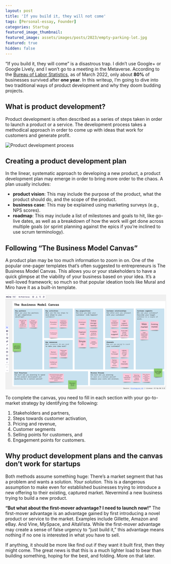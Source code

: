 ```yaml
---
layout: post
title: 'If you build it, they will not come'
tags: [Personal-essay, Founder]
categories: Startup
featured_image_thumbnail:
featured_image: assets/images/posts/2023/empty-parking-lot.jpg
featured: true
hidden: false
---
```


“If you build it, they will come” is a disastrous trap. I didn’t use Google+ or Google Lively, and I won’t go to a meeting in the Metaverse. According to the [Bureau of Labor Statistics](https://www.bls.gov/bdm/us_age_naics_00_table7.txt), as of March 2022, only about **80%** of businesses survived after **one year**. In this writeup, I’m going to dive into two traditional ways of product development and why they doom budding projects.

## What is product development?
Product development is often described as a series of steps taken in order to launch a product or a service. The development process takes a methodical approach in order to come up with ideas that work for customers and generate profit.

![Product development process](assets/images/posts/2023/prod-dev-proc.jpg)

## Creating a product development plan
In the linear, systematic approach to developing a new product, a product development plan may emerge in order to bring more order to the chaos. A plan usually includes:

- **product vision**: This may include the purpose of the product, what the product should do, and the scope of the product.
- **business case**: This may be explained using marketing surveys (e.g., NPS scores).
- **roadmap**: This may include a list of milestones and goals to hit, like go-live dates, as well as a breakdown of how the work will get done across multiple goals (or sprint planning against the epics if you’re inclined to use scrum terminology).

## Following “The Business Model Canvas”
A product plan may be too much information to zoom in on. One of the popular one-pager templates that’s often suggested to entrepreneurs is The Business Model Canvas. This allows you or your stakeholders to have a quick glimpse at the viability of your business based on your idea. It’s a well-loved framework; so much so that popular ideation tools like Mural and Miro have it as a built-in template.

![Miro's business model canvas](assets/images/posts/2023/miro-biz-model-canvas.png)

To complete the canvas, you need to fill in each section with your go-to-market strategy by identifying the following:
1. Stakeholders and partners,
2. Steps towards customer activation,
3. Pricing and revenue,
4. Customer segments
5. Selling points for customers, and
6. Engagement points for customers.

## Why product development plans and the canvas don’t work for startups
Both methods assume something huge: There’s a market segment that has a problem and wants a solution. *Your solution.* This is a dangerous assumption to make even for established businesses trying to introduce a new offering to their existing, captured market. Nevermind a new business trying to build a new product.

**“But what about the first-mover advantage? I need to launch now!”** The first-mover advantage is an advantage gained by first introducing a novel product or service to the market. Examples include Gillette, Amazon and eBay. And Vine, MySpace, and AltaVista. While the first-mover advantage may create a sense of false urgency to “just build it,” this advantage means nothing if no one is interested in what you have to sell.

If anything, it should be more like find out if they want it built first, then they might come. The great news is that this is a much lighter load to bear than building something, hoping for the best, and folding. More on that later.
